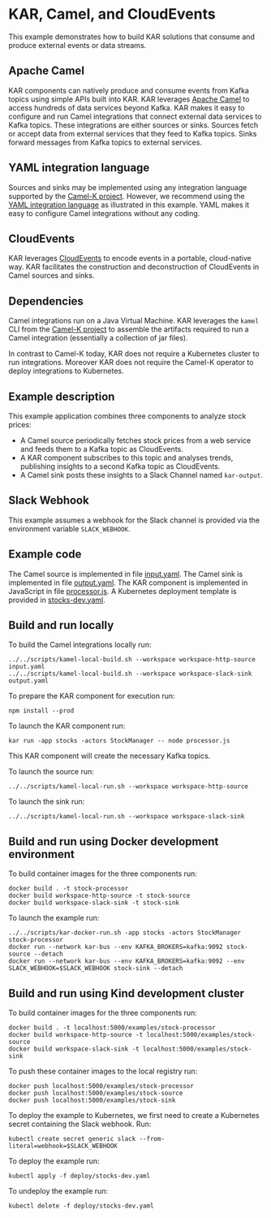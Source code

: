 # KAR, Camel, and CloudEvents

This example demonstrates how to build KAR solutions that consume and produce
external events or data streams.

## Apache Camel

KAR components can natively produce and consume events from Kafka topics using
simple APIs built into KAR. KAR leverages [Apache
Camel](https://camel.apache.org) to access hundreds of data services beyond
Kafka. KAR makes it easy to configure and run Camel integrations that connect
external data services to Kafka topics. These integrations are either sources or
sinks. Sources fetch or accept data from external services that they feed to
Kafka topics. Sinks forward messages from Kafka topics to external services.

## YAML integration language

Sources and sinks may be implemented using any integration language supported by
the [Camel-K project](https://camel.apache.org/camel-k/latest/index.html).
However, we recommend using the [YAML integration
language](https://camel.apache.org/camel-k/latest/languages/yaml.html) as
illustrated in this example. YAML makes it easy to configure Camel integrations
without any coding.

## CloudEvents

KAR leverages [CloudEvents](https://cloudevents.io) to encode events in a
portable, cloud-native way. KAR facilitates the construction and deconstruction
of CloudEvents in Camel sources and sinks.

## Dependencies

Camel integrations run on a Java Virtual Machine. KAR leverages the `kamel` CLI
from the [Camel-K project](https://camel.apache.org/camel-k/latest/index.html)
to assemble the artifacts required to run a Camel integration (essentially a
collection of jar files).

In contrast to Camel-K today, KAR does not require a Kubernetes cluster to run
integrations. Moreover KAR does not require the Camel-K operator to deploy
integrations to Kubernetes.

## Example description

This example application combines three components to analyze stock prices:
- A Camel source periodically fetches stock prices from a web service and feeds
  them to a Kafka topic as CloudEvents.
- A KAR component subscribes to this topic and analyses trends, publishing
  insights to a second Kafka topic as CloudEvents.
- A Camel sink posts these insights to a Slack Channel named `kar-output`.

## Slack Webhook

This example assumes a webhook for the Slack channel is provided via the
environment variable `SLACK_WEBHOOK`.

## Example code

The Camel source is implemented in file [input.yaml](input.yaml). The Camel sink
is implemented in file [output.yaml](output.yaml). The KAR component is
implemented in JavaScript in file [processor.js](processor.js). A Kubernetes
deployment template is provided in [stocks-dev.yaml](deploy/stocks-dev.yaml).

## Build and run locally

To build the Camel integrations locally run:
```
../../scripts/kamel-local-build.sh --workspace workspace-http-source input.yaml
../../scripts/kamel-local-build.sh --workspace workspace-slack-sink output.yaml
```

To prepare the KAR component for execution run:
```
npm install --prod
```

To launch the KAR component run:
```
kar run -app stocks -actors StockManager -- node processor.js
```
This KAR component will create the necessary Kafka topics.

To launch the source run:
```
../../scripts/kamel-local-run.sh --workspace workspace-http-source
```

To launch the sink run:
```
../../scripts/kamel-local-run.sh --workspace workspace-slack-sink
```

## Build and run using Docker development environment

To build container images for the three components run:
```
docker build . -t stock-processor
docker build workspace-http-source -t stock-source
docker build workspace-slack-sink -t stock-sink
```

To launch the example run:
```
../../scripts/kar-docker-run.sh -app stocks -actors StockManager stock-processor
docker run --network kar-bus --env KAFKA_BROKERS=kafka:9092 stock-source --detach
docker run --network kar-bus --env KAFKA_BROKERS=kafka:9092 --env SLACK_WEBHOOK=$SLACK_WEBHOOK stock-sink --detach
```

## Build and run using Kind development cluster

To build container images for the three components run:
```
docker build . -t localhost:5000/examples/stock-processor
docker build workspace-http-source -t localhost:5000/examples/stock-source
docker build workspace-slack-sink -t localhost:5000/examples/stock-sink
```

To push these container images to the local registry run:
```
docker push localhost:5000/examples/stock-processor
docker push localhost:5000/examples/stock-source
docker push localhost:5000/examples/stock-sink
```

To deploy the example to Kubernetes, we first need to create a Kubernetes secret
containing the Slack webhook. Run:
```
kubectl create secret generic slack --from-literal=webhook=$SLACK_WEBHOOK
```

To deploy the example run:
```
kubectl apply -f deploy/stocks-dev.yaml
```

To undeploy the example run:
```
kubectl delete -f deploy/stocks-dev.yaml
```
